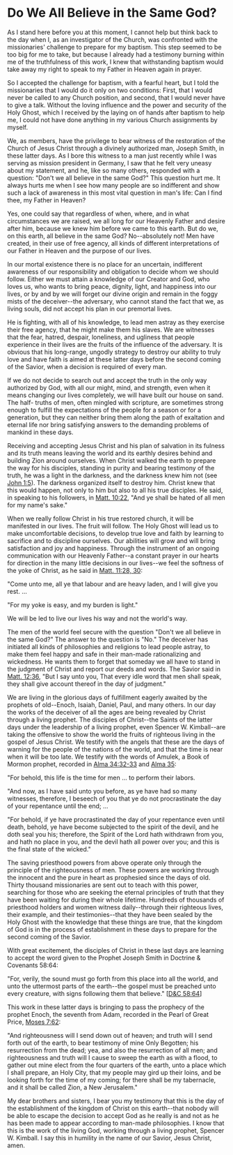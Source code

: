 # Do We All Believe in the Same God?

As I stand here before you at this moment, I cannot help but think back to the
day when I, as an investigator of the Church, was confronted with the
missionaries' challenge to prepare for my baptism. This step seemed to be too
big for me to take, but because I already had a testimony burning within me of
the truthfulness of this work, I knew that withstanding baptism would take
away my right to speak to my Father in Heaven again in prayer.

So I accepted the challenge for baptism, with a fearful heart, but I told the
missionaries that I would do it only on two conditions: First, that I would
never be called to any Church position, and second, that I would never have to
give a talk. Without the loving influence and the power and security of the
Holy Ghost, which I received by the laying on of hands after baptism to help
me, I could not have done anything in my various Church assignments by myself.

We, as members, have the privilege to bear witness of the restoration of the
Church of Jesus Christ through a divinely authorized man, Joseph Smith, in
these latter days. As I bore this witness to a man just recently while I was
serving as mission president in Germany, I saw that he felt very uneasy about
my statement, and he, like so many others, responded with a question: "Don't
we all believe in the same God?" This question hurt me. It always hurts me
when I see how many people are so indifferent and show such a lack of
awareness in this most vital question in man's life: Can I find thee, my
Father in Heaven?

Yes, one could say that regardless of when, where, and in what circumstances
we are raised, we all long for our Heavenly Father and desire after him,
because we knew him before we came to this earth. But do we, on this earth,
all believe in the same God? No--absolutely not! Men have created, in their
use of free agency, all kinds of different interpretations of our Father in
Heaven and the purpose of our lives.

In our mortal existence there is no place for an uncertain, indifferent
awareness of our responsibility and obligation to decide whom we should
follow. Either we must attain a knowledge of our Creator and God, who loves
us, who wants to bring peace, dignity, light, and happiness into our lives, or
by and by we will forget our divine origin and remain in the foggy mists of
the deceiver--the adversary, who cannot stand the fact that we, as living
souls, did not accept his plan in our premortal lives.

He is fighting, with all of his knowledge, to lead men astray as they exercise
their free agency, that he might make them his slaves. We are witnesses that
the fear, hatred, despair, loneliness, and ugliness that people experience in
their lives are the fruits of the influence of the adversary. It is obvious
that his long-range, ungodly strategy to destroy our ability to truly love and
have faith is aimed at these latter days before the second coming of the
Savior, when a decision is required of every man.

If we do not decide to search out and accept the truth in the only way
authorized by God, with all our might, mind, and strength, even when it means
changing our lives completely, we will have built our house on sand. The half-
truths of men, often mingled with scripture, are sometimes strong enough to
fulfill the expectations of the people for a season or for a generation, but
they can neither bring them along the path of exaltation and eternal life nor
bring satisfying answers to the demanding problems of mankind in these days.

Receiving and accepting Jesus Christ and his plan of salvation in its fulness
and its truth means leaving the world and its earthly desires behind and
building Zion around ourselves. When Christ walked the earth to prepare the
way for his disciples, standing in purity and bearing testimony of the truth,
he was a light in the darkness, and the darkness knew him not (see [John
1:5](https://www.lds.org/scriptures/nt/john/1.5?lang=eng#4)). The darkness
organized itself to destroy him. Christ knew that this would happen, not only
to him but also to all his true disciples. He said, in speaking to his
followers, in [Matt.
10:22](https://www.lds.org/scriptures/nt/matt/10.22?lang=eng#21), "And ye
shall be hated of all men for my name's sake."

When we really follow Christ in his true restored church, it will be
manifested in our lives. The fruit will follow. The Holy Ghost will lead us to
make uncomfortable decisions, to develop true love and faith by learning to
sacrifice and to discipline ourselves. Our abilities will grow and will bring
satisfaction and joy and happiness. Through the instrument of an ongoing
communication with our Heavenly Father--a constant prayer in our hearts for
direction in the many little decisions in our lives--we feel the softness of
the yoke of Christ, as he said in [Matt. 11:28,
30](https://www.lds.org/scriptures/nt/matt/11.28%2C30?lang=eng#27):

"Come unto me, all ye that labour and are heavy laden, and I will give you
rest. ...

"For my yoke is easy, and my burden is light."

We will be led to live our lives his way and not the world's way.

The men of the world feel secure with the question "Don't we all believe in
the same God?" The answer to the question is "No." The deceiver has initiated
all kinds of philosophies and religions to lead people astray, to make them
feel happy and safe in their man-made rationalizing and wickedness. He wants
them to forget that someday we all have to stand in the judgment of Christ and
report our deeds and words. The Savior said in [Matt.
12:36](https://www.lds.org/scriptures/nt/matt/12.36?lang=eng#35), "But I say
unto you, That every idle word that men shall speak, they shall give account
thereof in the day of judgment."

We are living in the glorious days of fulfillment eagerly awaited by the
prophets of old--Enoch, Isaiah, Daniel, Paul, and many others. In our day the
works of the deceiver of all the ages are being revealed by Christ through a
living prophet. The disciples of Christ--the Saints of the latter days under
the leadership of a living prophet, even Spencer W. Kimball--are taking the
offensive to show the world the fruits of righteous living in the gospel of
Jesus Christ. We testify with the angels that these are the days of warning
for the people of the nations of the world, and that the time is near when it
will be too late. We testify with the words of Amulek, a Book of Mormon
prophet, recorded in [Alma
34:32-33](https://www.lds.org/scriptures/bofm/alma/34.32-33?lang=eng#31) and
[Alma 35](https://www.lds.org/scriptures/bofm/alma/35.title?lang=eng):

"For behold, this life is the time for men ... to perform their labors.

"And now, as I have said unto you before, as ye have had so many witnesses,
therefore, I beseech of you that ye do not procrastinate the day of your
repentance until the end; ...

"For behold, if ye have procrastinated the day of your repentance even until
death, behold, ye have become subjected to the spirit of the devil, and he
doth seal you his; therefore, the Spirit of the Lord hath withdrawn from you,
and hath no place in you, and the devil hath all power over you; and this is
the final state of the wicked."

The saving priesthood powers from above operate only through the principle of
the righteousness of men. These powers are working through the innocent and
the pure in heart as prophesied since the days of old. Thirty thousand
missionaries are sent out to teach with this power, searching for those who
are seeking the eternal principles of truth that they have been waiting for
during their whole lifetime. Hundreds of thousands of priesthood holders and
women witness daily--through their righteous lives, their example, and their
testimonies--that they have been sealed by the Holy Ghost with the knowledge
that these things are true, that the kingdom of God is in the process of
establishment in these days to prepare for the second coming of the Savior.

With great excitement, the disciples of Christ in these last days are learning
to accept the word given to the Prophet Joseph Smith in Doctrine &amp;
Covenants 58:64:

"For, verily, the sound must go forth from this place into all the world, and
unto the uttermost parts of the earth--the gospel must be preached unto every
creature, with signs following them that believe." [[D&amp;C
58:64](https://www.lds.org/scriptures/dc-testament/dc/58.64?lang=eng#63)]

This work in these latter days is bringing to pass the prophecy of the prophet
Enoch, the seventh from Adam, recorded in the Pearl of Great Price, [Moses
7:62](https://www.lds.org/scriptures/pgp/moses/7.62?lang=eng#61):

"And righteousness will I send down out of heaven; and truth will I send forth
out of the earth, to bear testimony of mine Only Begotten; his resurrection
from the dead; yea, and also the resurrection of all men; and righteousness
and truth will I cause to sweep the earth as with a flood, to gather out mine
elect from the four quarters of the earth, unto a place which I shall prepare,
an Holy City, that my people may gird up their loins, and be looking forth for
the time of my coming; for there shall be my tabernacle, and it shall be
called Zion, a New Jerusalem."

My dear brothers and sisters, I bear you my testimony that this is the day of
the establishment of the kingdom of Christ on this earth--that nobody will be
able to escape the decision to accept God as he really is and not as he has
been made to appear according to man-made philosophies. I know that this is
the work of the living God, working through a living prophet, Spencer W.
Kimball. I say this in humility in the name of our Savior, Jesus Christ, amen.

